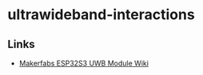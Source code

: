 # ultrawideband-interactions

## Links
- [Makerfabs ESP32S3 UWB Module Wiki](https://wiki.makerfabs.com/MaUWB_ESP32S3%20UWB%20module.html)